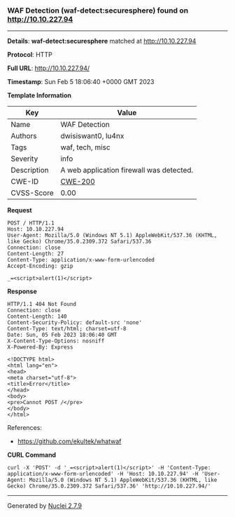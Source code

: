 ### WAF Detection (waf-detect:securesphere) found on http://10.10.227.94
---
**Details**: **waf-detect:securesphere**  matched at http://10.10.227.94

**Protocol**: HTTP

**Full URL**: http://10.10.227.94/

**Timestamp**: Sun Feb 5 18:06:40 +0000 GMT 2023

**Template Information**

| Key | Value |
|---|---|
| Name | WAF Detection |
| Authors | dwisiswant0, lu4nx |
| Tags | waf, tech, misc |
| Severity | info |
| Description | A web application firewall was detected. |
| CWE-ID | [CWE-200](https://cwe.mitre.org/data/definitions/200.html) |
| CVSS-Score | 0.00 |

**Request**
```http
POST / HTTP/1.1
Host: 10.10.227.94
User-Agent: Mozilla/5.0 (Windows NT 5.1) AppleWebKit/537.36 (KHTML, like Gecko) Chrome/35.0.2309.372 Safari/537.36
Connection: close
Content-Length: 27
Content-Type: application/x-www-form-urlencoded
Accept-Encoding: gzip

_=<script>alert(1)</script>
```

**Response**
```http
HTTP/1.1 404 Not Found
Connection: close
Content-Length: 140
Content-Security-Policy: default-src 'none'
Content-Type: text/html; charset=utf-8
Date: Sun, 05 Feb 2023 18:06:40 GMT
X-Content-Type-Options: nosniff
X-Powered-By: Express

<!DOCTYPE html>
<html lang="en">
<head>
<meta charset="utf-8">
<title>Error</title>
</head>
<body>
<pre>Cannot POST /</pre>
</body>
</html>

```

References: 
- https://github.com/ekultek/whatwaf

**CURL Command**
```
curl -X 'POST' -d '_=<script>alert(1)</script>' -H 'Content-Type: application/x-www-form-urlencoded' -H 'Host: 10.10.227.94' -H 'User-Agent: Mozilla/5.0 (Windows NT 5.1) AppleWebKit/537.36 (KHTML, like Gecko) Chrome/35.0.2309.372 Safari/537.36' 'http://10.10.227.94/'
```
---
Generated by [Nuclei 2.7.9](https://github.com/projectdiscovery/nuclei)